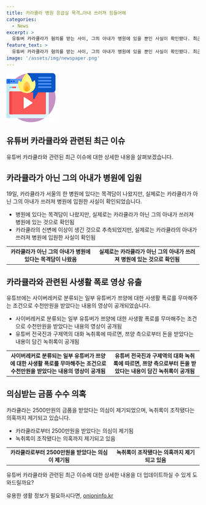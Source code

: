 ```yaml
---
title: 카라큘라 병원 응급실 목격…아내 쓰러져 힘들어해
categories:
  - News
excerpt: >
  유튜버 카라큘라가 혐의를 받는 사이, 그의 아내가 병원에 있을 뿐인 사실이 확인됐다. 최근 온라인 커뮤니티에는 카라큘라가 응급실에 있다는 소문이 돌았지만 이는 사실이 아니었고, 카라큘라의 측근은 아내가 힘들어하고 있지만 극단적인 선택은 없었다고 밝혔다. 한편, 카라큘라는 다른 유튜버로부터 금품을 받았다는 의혹에 휘말렸으며, 관련된 녹취록과 의혹의 해명에 관련하여 연락이 끊긴 상태이다. 이원석 검찰총장은 이러한 피해를 주는 행위에 대해 강력히 대응할 것을 밝혔다.
feature_text: >
  유튜버 카라큘라가 혐의를 받는 사이, 그의 아내가 병원에 있을 뿐인 사실이 확인됐다. 최근 온라인 커뮤니티에는 카라큘라가 응급실에 있다는 소문이 돌았지만 이는 사실이 아니었고, 카라큘라의 측근은 아내가 힘들어하고 있지만 극단적인 선택은 없었다고 밝혔다. 한편, 카라큘라는 다른 유튜버로부터 금품을 받았다는 의혹에 휘말렸으며, 관련된 녹취록과 의혹의 해명에 관련하여 연락이 끊긴 상태이다. 이원석 검찰총장은 이러한 피해를 주는 행위에 대해 강력히 대응할 것을 밝혔다.
image: '/assets/img/newspaper.png'
---
```


<p><img src="/assets/img/news.png" alt="rentncar 속보" /></p>

<h2 data-ke-size="size26">유튜버 카라큘라와 관련된 최근 이슈</h2>

<p data-ke-size="size16">유튜버 카라큘라와 관련된 최근 이슈에 대한 상세한 내용을 살펴보겠습니다.</p>

<h2 data-ke-size="size24">카라큘라가 아닌 그의 아내가 병원에 입원</h2>

<p data-ke-size="size16">19일, 카라큘라가 서울의 한 병원에 있다는 목격담이 나왔지만, 실제로는 카라큘라가 아닌 그의 아내가 쓰러져 병원에 입원한 사실이 확인되었습니다.</p>

<ul>
    <li>병원에 있다는 목격담이 나왔지만, 실제로는 카라큘라가 아닌 그의 아내가 쓰러져 병원에 있는 것으로 확인됨</li>
    <li>카라큘라의 신변에 이상이 생긴 것으로 추측되었지만, 실제로는 카라큘라의 아내가 쓰러져 병원에 입원한 사실이 확인됨</li>
</ul>

<table>
    <tr>
        <td style="text-align: center; height: 17px;"><b>카라큘라가 아닌 그의 아내가 병원에 있다는 목격담이 나왔음</b></td>
        <td style="text-align: center;"><b>실제로는 카라큘라가 아닌 그의 아내가 쓰러져 병원에 있는 것으로 확인됨</b></td>
    </tr>
</table>

<h2 data-ke-size="size24">카라큘라와 관련된 사생활 폭로 영상 유출</h2>

<p data-ke-size="size16">유튜브에는 사이버레커로 분류되는 일부 유튜버가 쯔양에 대한 사생활 폭로를 무마해주는 조건으로 수천만원을 받았다는 내용의 영상이 공개되었습니다.</p>

<ul>
    <li>사이버레커로 분류되는 일부 유튜버가 쯔양에 대한 사생활 폭로를 무마해주는 조건으로 수천만원을 받았다는 내용의 영상이 공개됨</li>
    <li>유튜버 전국진과 구제역의 대화 녹취록에 따르면, 쯔양 측으로부터 돈을 받았다는 내용이 담긴 녹취록이 공개됨</li>
</ul>

<table>
    <tr>
        <td style="text-align: center; height: 17px;"><b>사이버레커로 분류되는 일부 유튜버가 쯔양에 대한 사생활 폭로를 무마해주는 조건으로 수천만원을 받았다는 내용의 영상이 공개됨</b></td>
        <td style="text-align: center;"><b>유튜버 전국진과 구제역의 대화 녹취록에 따르면, 쯔양 측으로부터 돈을 받았다는 내용이 담긴 녹취록이 공개됨</b></td>
    </tr>
</table>

<h2 data-ke-size="size24">의심받는 금품 수수 의혹</h2>

<p data-ke-size="size16">카라큘라는 2500만원의 금품을 받았다는 의심이 제기되었으며, 녹취록이 조작됐다는 의혹까지 제기되고 있습니다.</p>

<ul>
    <li>카라큘라로부터 2500만원을 받았다는 의심이 제기됨</li>
    <li>녹취록이 조작됐다는 의혹까지 제기되고 있음</li>
</ul>

<table>
    <tr>
        <td style="text-align: center; height: 17px;"><b>카라큘라로부터 2500만원을 받았다는 의심이 제기됨</b></td>
        <td style="text-align: center;"><b>녹취록이 조작됐다는 의혹까지 제기되고 있음</b></td>
    </tr>
</table>

<p data-ke-size="size16">유튜버 카라큘라와 관련된 최근 이슈에 대한 상세한 내용을 더 업데이트하실 수 있게 도와드릴까요?</p>
유용한 생활 정보가 필요하시다면, <a href="https://onioninfo.kr" rel="dofollow">onioninfo.kr</a>


